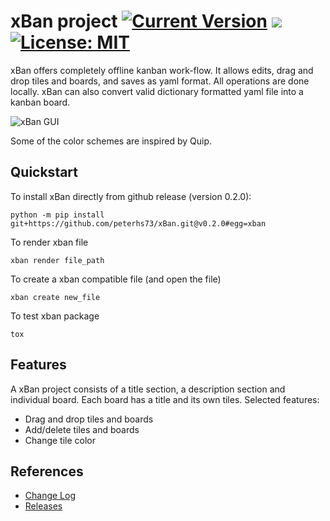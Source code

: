 # xBan project [![Current Version](https://img.shields.io/badge/version-0.2.0-green.svg)](https://github.com/IgorAntun/node-chat) [![](https://img.shields.io/badge/python-3.6+-blue.svg)](https://www.python.org/downloads/) [![License: MIT](https://img.shields.io/badge/License-MIT-yellow.svg)](https://opensource.org/licenses/MIT)

xBan offers completely offline kanban work-flow. It allows edits, drag and drop tiles and boards, and saves as yaml format. All operations are done locally. xBan can also convert valid dictionary formatted yaml file into a kanban board.

![xBan GUI](https://media.giphy.com/media/vm1CAIEJ6YIazJ221o/giphy.gif)

Some of the color schemes are inspired by Quip.

## Quickstart

To install xBan directly from github release (version 0.2.0):
    
    python -m pip install git+https://github.com/peterhs73/xBan.git@v0.2.0#egg=xban

To render xban file

	xban render file_path

To create a xban compatible file (and open the file)

	xban create new_file

To test xban package

	tox


## Features

A xBan project consists of a title section, a description section and individual board. Each board has a title and its own tiles. Selected features:

- Drag and drop tiles and boards
- Add/delete tiles and boards
- Change tile color


## References

- [Change Log](https://github.com/peterhs73/xBan/blob/master/CHANGELOG.md)
- [Releases](https://github.com/peterhs73/xBan/releases)